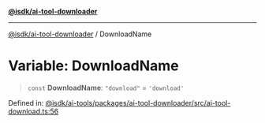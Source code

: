 [**@isdk/ai-tool-downloader**](../README.md)

***

[@isdk/ai-tool-downloader](../globals.md) / DownloadName

# Variable: DownloadName

> `const` **DownloadName**: `"download"` = `'download'`

Defined in: [@isdk/ai-tools/packages/ai-tool-downloader/src/ai-tool-download.ts:56](https://github.com/isdk/ai-tool-download.js/blob/bb7b97dd280c83d13cc627a69cac9a861e3cf016/src/ai-tool-download.ts#L56)
